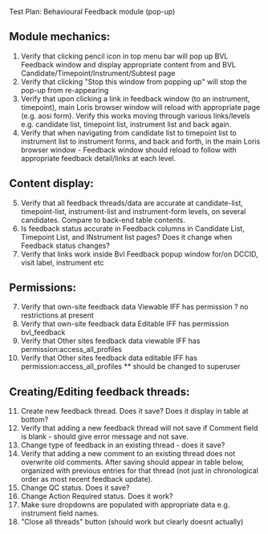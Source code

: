 Test Plan: Behavioural Feedback module (pop-up)

## Module mechanics: 
1. Verify that clicking pencil icon in top menu bar will pop up BVL Feedback window and display appropriate content from and BVL Candidate/Timepoint/Instrument/Subtest page
2. Verify that clicking "Stop this window from popping up" will stop the pop-up from re-appearing
3. Verify that upon clicking a link in feedback window (to an instrument, timepoint), main Loris browser window will reload with appropriate page (e.g. aosi form).  Verify this works moving through various links/levels e.g. candidate list, timepoint list, instrument list and back again.
4. Verify that when navigating from candidate list to timepoint list to instrument list to instrument forms, and back and forth, in the main Loris browser window - Feedback window should reload to follow with appropriate feedback detail/links at each level. 

## Content display:
5. Verify that all feedback threads/data are accurate at candidate-list, timepoint-list, instrument-list and instrument-form levels, on several candidates.  Compare to back-end table contents. 
6. Is feedback status accurate in Feedback columns in Candidate List, Timepoint List, and INstrument list pages?  Does it change when Feedback status changes?   
7. Verify that links work inside Bvl Feedback popup window for/on DCCID, visit label, instrument etc

## Permissions: 
7. Verify that own-site feedback data Viewable IFF has permission ? no restrictions at present
8. Verify that own-site feedback data Editable IFF has permission bvl_feedback
9. Verify that Other sites feedback data viewable IFF has permission:access_all_profiles
10. Verify that Other sites feedback data editable IFF has permission:access_all_profiles ** should be changed to superuser

## Creating/Editing feedback threads: 
11. Create new feedback thread.  Does it save? Does it display in table at bottom?
12. Verify that adding a new feedback thread will not save if Comment field is blank - should give error message and not save. 
13. Change type of feedback in an existing thread - does it save? 
14. Verify that adding a new comment to an existing thread does not overwrite old comments. After saving should appear in table below, organized with previous entries for that thread (not just in chronological order as most recent feedback update). 
13. Change QC status. Does it save?
14. Change Action Required status. Does it work?
15. Make sure dropdowns are populated with appropriate data e.g. instrument field names.
16. "Close all threads" button (should work but clearly doesnt actually) 
